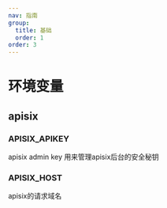 ```yaml
---
nav: 指南
group:
  title: 基础
  order: 1
order: 3
---
```


# 环境变量

## apisix

### APISIX_APIKEY
apisix admin key 用来管理apisix后台的安全秘钥

### APISIX_HOST
apisix的请求域名
